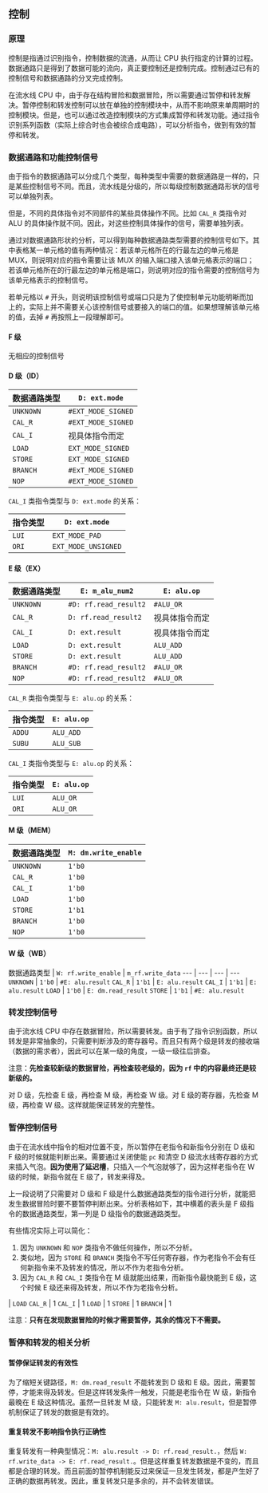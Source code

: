 ## 控制

### 原理

控制是指通过识别指令，控制数据的流通，从而让 CPU 执行指定的计算的过程。数据通路只是得到了数据可能的流向，真正要控制还是控制完成。控制通过已有的控制信号和数据通路的分叉完成控制。

在流水线 CPU 中，由于存在结构冒险和数据冒险，所以需要通过暂停和转发解决。暂停控制和转发控制可以放在单独的控制模块中，从而不影响原来单周期时的控制模块。但是，也可以通过改造控制模块的方式集成暂停和转发功能。通过指令识别系列函数（实际上综合时也会被综合成电路），可以分析指令，做到有效的暂停和转发。

### 数据通路和功能控制信号

由于指令的数据通路可以分成几个类型，每种类型中需要的数据通路是一样的，只是某些控制信号不同。而且，流水线是分级的，所以每级控制数据通路形状的信号可以单独列表。

但是，不同的具体指令对不同部件的某些具体操作不同。比如 `CAL_R` 类指令对 ALU 的具体操作就不同。因此，对这些控制具体操作的信号，需要单独列表。

通过对数据通路形状的分析，可以得到每种数据通路类型需要的控制信号如下。其中表格某一单元格的值有两种情况：若该单元格所在的行最左边的单元格是 MUX，则说明对应的指令需要让该 MUX 的输入端口接入该单元格表示的端口；若该单元格所在的行最左边的单元格是端口，则说明对应的指令需要的控制信号为该单元格表示的控制信号。

若单元格以 `#` 开头，则说明该控制信号或端口只是为了使控制单元功能明晰而加上的，实际上并不需要关心该控制信号或要接入的端口的值。如果想理解该单元格的值，去掉 `#` 再按照上一段理解即可。

#### F 级

无相应的控制信号

#### D 级（ID）

数据通路类型 | `D: ext.mode`
--- | ---
`UNKNOWN` | `#EXT_MODE_SIGNED`
`CAL_R` | `#EXT_MODE_SIGNED`
`CAL_I` | 视具体指令而定
`LOAD` | `EXT_MODE_SIGNED`
`STORE` | `EXT_MODE_SIGNED`
`BRANCH` | `#ExT_MODE_SIGNED`
`NOP` | `#EXT_MODE_SIGNED`

`CAL_I` 类指令类型与 `D: ext.mode` 的关系：

指令类型 | `D: ext.mode`
--- | ---
`LUI` | `EXT_MODE_PAD`
`ORI` | `EXT_MODE_UNSIGNED`

#### E 级（EX）

数据通路类型 | `E: m_alu_num2` | `E: alu.op`
--- | --- | ---
`UNKNOWN` | `#D: rf.read_result2` | `#ALU_OR`
`CAL_R` | `D: rf.read_result2` | 视具体指令而定
`CAL_I` | `D: ext.result` | 视具体指令而定
`LOAD` | `D: ext.result` | `ALU_ADD`
`STORE` | `D: ext.result` | `ALU_ADD`
`BRANCH` | `#D: rf.read_result2` | `#ALU_OR`
`NOP` | `#D: rf.read_result2` | `#ALU_OR`

`CAL_R` 类指令类型与 `E: alu.op` 的关系：

指令类型 | `E: alu.op`
--- | ---
`ADDU` | `ALU_ADD`
`SUBU` | `ALU_SUB`

`CAL_I` 类指令类型与 `E: alu.op` 的关系：

指令类型 | `E: alu.op`
--- | ---
`LUI` | `ALU_OR`
`ORI` | `ALU_OR`

#### M 级（MEM）

数据通路类型 | `M: dm.write_enable`
--- | ---
`UNKNOWN` | `1'b0`
`CAL_R` | `1'b0`
`CAL_I` | `1'b0`
`LOAD` | `1'b0`
`STORE` | `1'b1`
`BRANCH` | `1'b0`
`NOP` | `1'b0`

#### W 级（WB）

数据通路类型 | `W: rf.write_enable` | `m_rf.write_data`
--- | --- | --- | ---
`UNKNOWN` | `1'b0` | `#E: alu.result`
`CAL_R` | `1'b1` | `E: alu.result`
`CAL_I` | `1'b1` | `E: alu.result`
`LOAD` | `1'b0` | `E: dm.read_result`
`STORE` | `1'b1` | `#E: alu.result`

### 转发控制信号

由于流水线 CPU 中存在数据冒险，所以需要转发。由于有了指令识别函数，所以转发是非常抽象的，只需要判断涉及的寄存器号。而且只有两个级是转发的接收端（数据的需求者），因此可以在某一级的角度，一级一级往后排查。

注意：**先检查较新级的数据冒险，再检查较老级的，因为 `rf` 中的内容最终还是较新级的。**

对 D 级，先检查 E 级，再检查 M 级，再检查 W 级。对 E 级的寄存器，先检查 M 级，再检查 W 级。这样就能保证转发的完整性。

### 暂停控制信号

由于在流水线中指令的相对位置不变，所以暂停在老指令和新指令分别在 D 级和 F 级的时候就能判断出来。需要通过关闭使能 `pc` 和清空 D 级流水线寄存器的方式来插入气泡。**因为使用了延迟槽**，只插入一个气泡就够了，因为这样老指令在 W 级的时候，新指令就在 E 级了，转发来得及。

上一段说明了只需要对 D 级和 F 级是什么数据通路类型的指令进行分析，就能把发生数据冒险时要不要暂停判断出来。分析表格如下，其中横着的表头是 F 级指令的数据通路类型，第一列是 D 级指令的数据通路类型。

有些情况实际上可以简化：

1. 因为 `UNKNOWN` 和 `NOP` 类指令不做任何操作，所以不分析。
2. 类似地，因为 `STORE` 和 `BRANCH` 类指令不写任何寄存器，作为老指令不会有任何新指令来不及转发的情况，所以不作为老指令分析。
3. 因为 `CAL_R` 和 `CAL_I` 类指令在 M 级就能出结果，而新指令最快能到 E 级，这个时候 E 级还来得及转发，所以不作为老指令分析。

 | `LOAD`
`CAL_R` | 1
`CAL_I` | 1
`LOAD` | 1
`STORE` | 1
`BRANCH` | 1

注意：**只有在发现数据冒险的时候才需要暂停，其余的情况下不需要。**

### 暂停和转发的相关分析

#### 暂停保证转发的有效性

为了缩短关键路径，`M: dm.read_result` 不能转发到 D 级和 E 级。因此，需要暂停，才能来得及转发。但是这样转发条件一触发，只能是老指令在 W 级，新指令最晚在 E 级这种情况。虽然一旦转发 M 级，只能转发 `M: alu.result`，但是暂停机制保证了转发的数据是有效的。

#### 重复转发不影响指令执行正确性

重复转发有一种典型情况：`M: alu.result -> D: rf.read_result.`，然后 `W: rf.write_data -> E: rf.read_result.`。但是这样重复转发数据是不变的，而且都是合理的转发。而且前面的暂停机制能反过来保证一旦发生转发，都是产生好了正确的数据再转发。因此，重复转发只是多余的，并不会转发错误。

